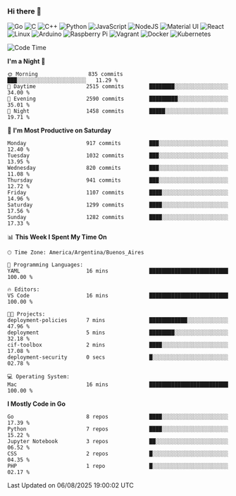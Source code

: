 ### Hi there 👋

![Go](https://img.shields.io/badge/go-%2300ADD8.svg?style=for-the-badge&logo=go&logoColor=white)
![C](https://img.shields.io/badge/c-%2300599C.svg?style=for-the-badge&logo=c&logoColor=white)
![C++](https://img.shields.io/badge/c++-%2300599C.svg?style=for-the-badge&logo=c%2B%2B&logoColor=white)
![Python](https://img.shields.io/badge/python-3670A0?style=for-the-badge&logo=python&logoColor=ffdd54)
![JavaScript](https://img.shields.io/badge/javascript-%23323330.svg?style=for-the-badge&logo=javascript&logoColor=%23F7DF1E)
![NodeJS](https://img.shields.io/badge/node.js-6DA55F?style=for-the-badge&logo=node.js&logoColor=white)
![Material UI](https://img.shields.io/badge/materialui-%230081CB.svg?style=for-the-badge&logo=material-ui&logoColor=white)
![React](https://img.shields.io/badge/react-%2320232a.svg?style=for-the-badge&logo=react&logoColor=%2361DAFB)
![Linux](https://img.shields.io/badge/Linux-FCC624?style=for-the-badge&logo=linux&logoColor=black)
![Arduino](https://img.shields.io/badge/-Arduino-00979D?style=for-the-badge&logo=Arduino&logoColor=white)
![Raspberry Pi](https://img.shields.io/badge/-RaspberryPi-C51A4A?style=for-the-badge&logo=Raspberry-Pi)
![Vagrant](https://img.shields.io/badge/vagrant-%231563FF.svg?style=for-the-badge&logo=vagrant&logoColor=white)
![Docker](https://img.shields.io/badge/docker-%230db7ed.svg?style=for-the-badge&logo=docker&logoColor=white)
![Kubernetes](https://img.shields.io/badge/kubernetes-%23326ce5.svg?style=for-the-badge&logo=kubernetes&logoColor=white)

<!-- ![Jupyter Notebook](https://img.shields.io/badge/jupyter-%23FA0F00.svg?style=for-the-badge&logo=jupyter&logoColor=white) -->
<!-- ![Java](https://img.shields.io/badge/java-%23ED8B00.svg?style=for-the-badge&logo=java&logoColor=white) -->
<!-- ![Git](https://img.shields.io/badge/git-%23F05033.svg?style=for-the-badge&logo=git&logoColor=white) -->

<!--START_SECTION:waka-->
![Code Time](http://img.shields.io/badge/Code%20Time-722%20hrs%2039%20mins-blue)

**I'm a Night 🦉** 

```text
🌞 Morning                835 commits         ███░░░░░░░░░░░░░░░░░░░░░░   11.29 % 
🌆 Daytime                2515 commits        ████████░░░░░░░░░░░░░░░░░   34.00 % 
🌃 Evening                2590 commits        █████████░░░░░░░░░░░░░░░░   35.01 % 
🌙 Night                  1458 commits        █████░░░░░░░░░░░░░░░░░░░░   19.71 % 
```
📅 **I'm Most Productive on Saturday** 

```text
Monday                   917 commits         ███░░░░░░░░░░░░░░░░░░░░░░   12.40 % 
Tuesday                  1032 commits        ███░░░░░░░░░░░░░░░░░░░░░░   13.95 % 
Wednesday                820 commits         ███░░░░░░░░░░░░░░░░░░░░░░   11.08 % 
Thursday                 941 commits         ███░░░░░░░░░░░░░░░░░░░░░░   12.72 % 
Friday                   1107 commits        ████░░░░░░░░░░░░░░░░░░░░░   14.96 % 
Saturday                 1299 commits        ████░░░░░░░░░░░░░░░░░░░░░   17.56 % 
Sunday                   1282 commits        ████░░░░░░░░░░░░░░░░░░░░░   17.33 % 
```


📊 **This Week I Spent My Time On** 

```text
🕑︎ Time Zone: America/Argentina/Buenos_Aires

💬 Programming Languages: 
YAML                     16 mins             █████████████████████████   100.00 % 

🔥 Editors: 
VS Code                  16 mins             █████████████████████████   100.00 % 

🐱‍💻 Projects: 
deployment-policies      7 mins              ████████████░░░░░░░░░░░░░   47.96 % 
deployment               5 mins              ████████░░░░░░░░░░░░░░░░░   32.18 % 
cif-toolbox              2 mins              ████░░░░░░░░░░░░░░░░░░░░░   17.08 % 
deployment-security      0 secs              █░░░░░░░░░░░░░░░░░░░░░░░░   02.78 % 

💻 Operating System: 
Mac                      16 mins             █████████████████████████   100.00 % 
```

**I Mostly Code in Go** 

```text
Go                       8 repos             ████░░░░░░░░░░░░░░░░░░░░░   17.39 % 
Python                   7 repos             ████░░░░░░░░░░░░░░░░░░░░░   15.22 % 
Jupyter Notebook         3 repos             ██░░░░░░░░░░░░░░░░░░░░░░░   06.52 % 
CSS                      2 repos             █░░░░░░░░░░░░░░░░░░░░░░░░   04.35 % 
PHP                      1 repo              █░░░░░░░░░░░░░░░░░░░░░░░░   02.17 % 
```




 Last Updated on 06/08/2025 19:00:02 UTC
<!--END_SECTION:waka-->

<!--
**aibarbetta/aibarbetta** is a ✨ _special_ ✨ repository because its `README.md` (this file) appears on your GitHub profile.

Here are some ideas to get you started:

- 🔭 I’m currently working on ...
- 🌱 I’m currently learning ...
- 👯 I’m looking to collaborate on ...
- 🤔 I’m looking for help with ...
- 💬 Ask me about ...
- 📫 How to reach me: ...
- 😄 Pronouns: ...
- ⚡ Fun fact: ...
-->
